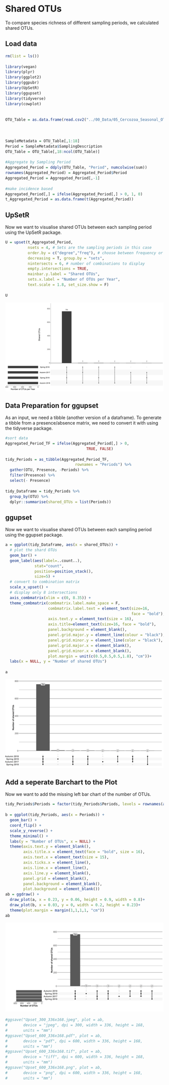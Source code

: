 Shared OTUs
================

To compare species richness of different sampling periods, we calculated shared OTUs.

Load data
---------

``` r
rm(list = ls())

library(vegan)
library(plyr)
library(ggplot2)
library(ggpubr)
library(UpSetR)
library(ggupset)
library(tidyverse)
library(cowplot)


OTU_Table = as.data.frame(read.csv2("../00_Data/05_Cercozoa_Seasonal_OTU_Table_min-freq-7633_transposed_withMetadata.csv",header = T))



SampleMetadata = OTU_Table[,1:18]
Period = SampleMetadata$SamplingDescription
OTU_Table = OTU_Table[,18:ncol(OTU_Table)]

#Aggregate by Sampling Period
Aggregated_Period = ddply(OTU_Table, "Period", numcolwise(sum))
rownames(Aggregated_Period) = Aggregated_Period$Period
Aggregated_Period = Aggregated_Period[,-1]

#make incidence based
Aggregated_Period[,] = ifelse(Aggregated_Period[,] > 0, 1, 0)
t_Aggregated_Period = as.data.frame(t(Aggregated_Period))
```

UpSetR
------

Now we want to visualise shared OTUs between each sampling period using the UpSetR package.

``` r
U = upset(t_Aggregated_Period, 
          nsets = 4, # Sets are the sampling periods in this case
          order.by = c("degree","freq"), # choose between frequency or degree
          decreasing = T, group.by = "sets", 
          nintersects = 6, # number of combinations to display
          empty.intersections = TRUE, 
          mainbar.y.label = "Shared OTUs", 
          sets.x.label = "Number of OTUs per Year", 
          text.scale = 1.8, set_size.show = F)

U
```

![](SharedOTUs_files/figure-markdown_github/UpsetSharedOTUs-1.png)

Data Preparation for ggupset
----------------------------

As an input, we need a tibble (another version of a dataframe). To generate a tibble from a presence/absence matrix, we need to convert it with using the tidyverse package.

``` r
#sort data
Aggregated_Period_TF = ifelse(Aggregated_Period[,] > 0, 
                                    TRUE, FALSE)

tidy_Periods = as_tibble(Aggregated_Period_TF, 
                               rownames = "Periods") %>% 
  gather(OTU, Presence, -Periods) %>% 
  filter(Presence) %>% 
  select(- Presence)

tidy_Dataframe = tidy_Periods %>% 
  group_by(OTU) %>% 
  dplyr::summarise(shared_OTUs = list(Periods))
```

ggupset
-------

Now we want to visualise shared OTUs between each sampling period using the ggupset package.

``` r
a = ggplot(tidy_Dataframe, aes(x = shared_OTUs)) +
  # plot the shard OTUs
  geom_bar() +
  geom_label(aes(label=..count..), 
             stat="count", 
             position=position_stack(),
             size=5) +
  # convert to combination matrix
  scale_x_upset() +
  # display only 8 intersections
  axis_combmatrix(xlim = c(0, 8.35)) +
  theme_combmatrix(combmatrix.label.make_space = F, 
                   combmatrix.label.text = element_text(size=16, 
                                                        face = "bold"),
                   axis.text.y = element_text(size = 16), 
                   axis.title=element_text(size=16, face = "bold"), 
                   panel.background = element_blank(), 
                   panel.grid.major.y = element_line(colour = "black"), 
                   panel.grid.minor.y = element_line(color = "black"), 
                   panel.grid.major.x = element_blank(), 
                   panel.grid.minor.x = element_blank(), 
                   plot.margin = unit(c(0.5,0.5,0.5,1.8), "cm"))+ 
  labs(x = NULL, y = "Number of shared OTUs")

a
```

![](SharedOTUs_files/figure-markdown_github/ggupsetSharedOTUs-1.png)

Add a seperate Barchart to the Plot
-----------------------------------

Now we want to add the missing left bar chart of the number of OTUs.

``` r
tidy_Periods$Periods = factor(tidy_Periods$Periods, levels = rownames(as.data.frame(specnumber(Aggregated_Period) %>% sort())))

b = ggplot(tidy_Periods, aes(x = Periods)) + 
  geom_bar() + 
  coord_flip() +  
  scale_y_reverse() + 
  theme_minimal() + 
  labs(y = "Number of OTUs", x = NULL) + 
  theme(axis.text.y = element_blank(),
        axis.title.x = element_text(face = "bold", size = 16), 
        axis.text.x = element_text(size = 15), 
        axis.ticks.x = element_line(),
        axis.line.x = element_line(),
        axis.line.y = element_blank(), 
        panel.grid = element_blank(),
        panel.background = element_blank(), 
        plot.background = element_blank())
ab = ggdraw() + 
  draw_plot(a, x = 0.23, y = 0.06, height = 0.9, width = 0.8)+
  draw_plot(b, x = 0.03, y = 0, width = 0.2, height = 0.23)+
  theme(plot.margin = margin(1,1,1,1, "cm")) 
ab
```

![](SharedOTUs_files/figure-markdown_github/Add%20Barchart-1.png)

``` r
#ggsave("Upset_300_336x168.jpeg", plot = ab, 
#       device = "jpeg", dpi = 300, width = 336, height = 168, 
#       units = "mm")
#ggsave("Upset_600_336x168.pdf", plot = ab, 
#       device = "pdf", dpi = 600, width = 336, height = 168, 
#       units = "mm")
#ggsave("Upset_600_336x168.tif", plot = ab, 
#       device = "tiff", dpi = 600, width = 336, height = 168, 
#       units = "mm")
#ggsave("Upset_600_336x168.png", plot = ab, 
#       device = "png", dpi = 600, width = 336, height = 168, 
#       units = "mm")
```
